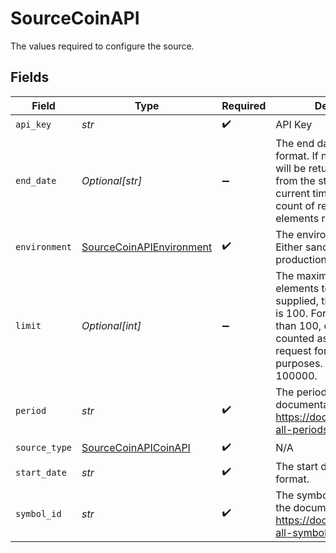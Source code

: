# SourceCoinAPI

The values required to configure the source.


## Fields

| Field                                                                                                                                                                                                | Type                                                                                                                                                                                                 | Required                                                                                                                                                                                             | Description                                                                                                                                                                                          | Example                                                                                                                                                                                              |
| ---------------------------------------------------------------------------------------------------------------------------------------------------------------------------------------------------- | ---------------------------------------------------------------------------------------------------------------------------------------------------------------------------------------------------- | ---------------------------------------------------------------------------------------------------------------------------------------------------------------------------------------------------- | ---------------------------------------------------------------------------------------------------------------------------------------------------------------------------------------------------- | ---------------------------------------------------------------------------------------------------------------------------------------------------------------------------------------------------- |
| `api_key`                                                                                                                                                                                            | *str*                                                                                                                                                                                                | :heavy_check_mark:                                                                                                                                                                                   | API Key                                                                                                                                                                                              |                                                                                                                                                                                                      |
| `end_date`                                                                                                                                                                                           | *Optional[str]*                                                                                                                                                                                      | :heavy_minus_sign:                                                                                                                                                                                   | The end date in ISO 8601 format. If not supplied, data will be returned<br/>from the start date to the current time, or when the count of result<br/>elements reaches its limit.<br/>                | 2019-01-01T00:00:00                                                                                                                                                                                  |
| `environment`                                                                                                                                                                                        | [SourceCoinAPIEnvironment](../../models/shared/sourcecoinapienvironment.md)                                                                                                                          | :heavy_check_mark:                                                                                                                                                                                   | The environment to use. Either sandbox or production.<br/>                                                                                                                                           |                                                                                                                                                                                                      |
| `limit`                                                                                                                                                                                              | *Optional[int]*                                                                                                                                                                                      | :heavy_minus_sign:                                                                                                                                                                                   | The maximum number of elements to return. If not supplied, the default<br/>is 100. For numbers larger than 100, each 100 items is counted as one<br/>request for pricing purposes. Maximum value is 100000.<br/> |                                                                                                                                                                                                      |
| `period`                                                                                                                                                                                             | *str*                                                                                                                                                                                                | :heavy_check_mark:                                                                                                                                                                                   | The period to use. See the documentation for a list. https://docs.coinapi.io/#list-all-periods-get                                                                                                   | 5SEC                                                                                                                                                                                                 |
| `source_type`                                                                                                                                                                                        | [SourceCoinAPICoinAPI](../../models/shared/sourcecoinapicoinapi.md)                                                                                                                                  | :heavy_check_mark:                                                                                                                                                                                   | N/A                                                                                                                                                                                                  |                                                                                                                                                                                                      |
| `start_date`                                                                                                                                                                                         | *str*                                                                                                                                                                                                | :heavy_check_mark:                                                                                                                                                                                   | The start date in ISO 8601 format.                                                                                                                                                                   | 2019-01-01T00:00:00                                                                                                                                                                                  |
| `symbol_id`                                                                                                                                                                                          | *str*                                                                                                                                                                                                | :heavy_check_mark:                                                                                                                                                                                   | The symbol ID to use. See the documentation for a list.<br/>https://docs.coinapi.io/#list-all-symbols-get<br/>                                                                                       |                                                                                                                                                                                                      |
